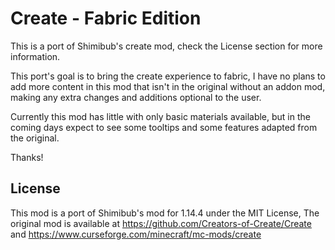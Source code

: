 # Create - Fabric Edition
This is a port of Shimibub's create mod, check the License section for more information.

This port's goal is to bring the create experience to fabric, I have no plans to add more content in this mod that isn't in the original without an addon mod, making any extra changes and additions optional to the user.

Currently this mod has little with only basic materials available, but in the coming days expect to see some tooltips and some features adapted from the original.

Thanks!

## License

This mod is a port of Shimibub's mod for 1.14.4 under the MIT License,
The original mod is available at https://github.com/Creators-of-Create/Create and https://www.curseforge.com/minecraft/mc-mods/create
